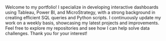Welcome to my portfolio!
I specialize in developing interactive dashboards using Tableau, Power BI, and MicroStrategy,
with a strong background in creating efficient SQL queries and Python scripts.
I continuously update my work on a weekly basis, showcasing my latest projects and improvements.
Feel free to explore my repositories and see how I can help solve data challenges.
Thank you for your interest!
